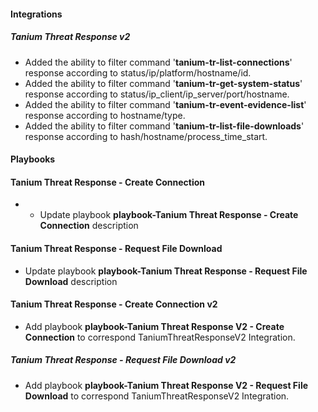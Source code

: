 
#### Integrations
##### Tanium Threat Response v2
- Added the ability to filter command '**tanium-tr-list-connections**' response according to status/ip/platform/hostname/id.
- Added the ability to filter command '**tanium-tr-get-system-status**' response according to status/ip_client/ip_server/port/hostname.
- Added the ability to filter command '**tanium-tr-event-evidence-list**' response according to hostname/type.
- Added the ability to filter command '**tanium-tr-list-file-downloads**' response according to hash/hostname/process_time_start.

#### Playbooks
#### Tanium Threat Response - Create Connection
- - Update playbook **playbook-Tanium Threat Response - Create Connection** description
#### Tanium Threat Response - Request File Download
- Update playbook **playbook-Tanium Threat Response - Request File Download** description
#### Tanium Threat Response - Create Connection v2
- Add playbook **playbook-Tanium Threat Response V2 - Create Connection** to correspond TaniumThreatResponseV2 Integration.
##### Tanium Threat Response - Request File Download v2
- Add playbook **playbook-Tanium Threat Response V2 - Request File Download** to correspond TaniumThreatResponseV2 Integration.
